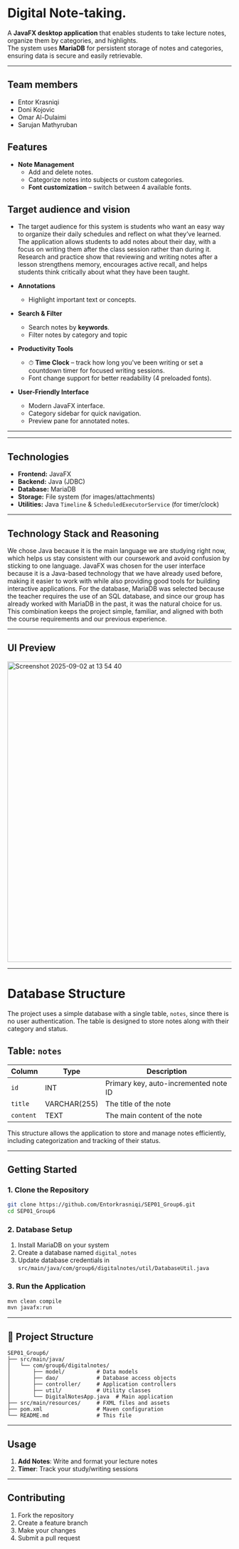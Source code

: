 #  Digital Note-taking.

A **JavaFX desktop application** that enables students to take lecture notes, organize them by categories, and highlights.  
The system uses **MariaDB** for persistent storage of notes and categories, ensuring data is secure and easily retrievable.

---
## Team members
- Entor Krasniqi 
- Doni Kojovic
- Omar Al-Dulaimi
- Sarujan Mathyruban

##  Features
- **Note Management**
  - Add and delete notes.
  - Categorize notes into subjects or custom categories.
  - **Font customization** – switch between 4 available fonts.
 
##  Target audience and vision
- The target audience for this system is students who want an easy way to organize their daily schedules and reflect on what they’ve learned. The application allows students to add notes about their day, with a focus on writing them after the class session rather than during it. Research and practice show that reviewing and writing notes after a lesson strengthens memory, encourages active recall, and helps students think critically about what they have been taught.

- **Annotations**
  - Highlight important text or concepts.
  

- **Search & Filter**
  - Search notes by **keywords**.
  - Filter notes by category and topic

- **Productivity Tools**
  - ⏱ **Time Clock** – track how long you've been writing or set a countdown timer for focused writing sessions.
  - Font change support for better readability (4 preloaded fonts).

- **User-Friendly Interface**
  - Modern JavaFX interface.
  - Category sidebar for quick navigation.
  - Preview pane for annotated notes.

---


---

##  Technologies
- **Frontend:** JavaFX  
- **Backend:** Java (JDBC)  
- **Database:** MariaDB  
- **Storage:** File system (for images/attachments)  
- **Utilities:** Java `Timeline` & `ScheduledExecutorService` (for timer/clock)  

---

## Technology Stack and Reasoning  
We chose Java because it is the main language we are studying right now, which helps us stay consistent with our coursework and avoid confusion by sticking to one language. JavaFX was chosen for the user interface because it is a Java-based technology that we have already used before, making it easier to work with while also providing good tools for building interactive applications. For the database, MariaDB was selected because the teacher requires the use of an SQL database, and since our group has already worked with MariaDB in the past, it was the natural choice for us. This combination keeps the project simple, familiar, and aligned with both the course requirements and our previous experience.

---

##  UI Preview
<img width="969" height="674" alt="Screenshot 2025-09-02 at 13 54 40" src="https://github.com/user-attachments/assets/ead1ce5f-238c-4a6f-90e2-628a2f21a045" />


---

# Database Structure

The project uses a simple database with a single table, `notes`, since there is no user authentication. The table is designed to store notes along with their category and status.

## Table: `notes`

| Column       | Type          | Description                                                   |
|--------------|---------------|---------------------------------------------------------------|
| `id`        | INT           | Primary key, auto-incremented note ID                         |
| `title`     | VARCHAR(255)  | The title of the note                                         |
| `content`   | TEXT          | The main content of the note                                  |



This structure allows the application to store and manage notes efficiently, including categorization and tracking of their status.

---

##  Getting Started

### 1. Clone the Repository
```bash
git clone https://github.com/Entorkrasniqi/SEP01_Group6.git
cd SEP01_Group6
```

### 2. Database Setup
1. Install MariaDB on your system
2. Create a database named `digital_notes`
3. Update database credentials in `src/main/java/com/group6/digitalnotes/util/DatabaseUtil.java`

### 3. Run the Application
```bash
mvn clean compile
mvn javafx:run
```

---

## 📁 Project Structure
```
SEP01_Group6/
├── src/main/java/
│   └── com/group6/digitalnotes/
│       ├── model/          # Data models
│       ├── dao/            # Database access objects
│       ├── controller/     # Application controllers
│       ├── util/           # Utility classes
│       └── DigitalNotesApp.java  # Main application
├── src/main/resources/     # FXML files and assets
├── pom.xml                 # Maven configuration
└── README.md               # This file
```

---

##  Usage
1. **Add Notes**: Write and format your lecture notes
2. **Timer**: Track your study/writing sessions

---




##  Contributing
1. Fork the repository
2. Create a feature branch
3. Make your changes
4. Submit a pull request




